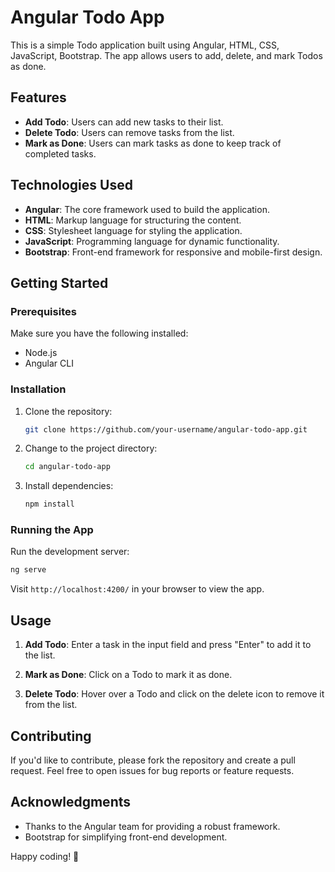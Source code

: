 # Angular Todo App

This is a simple Todo application built using Angular, HTML, CSS, JavaScript, Bootstrap. The app allows users to add, delete, and mark Todos as done.

## Features

- **Add Todo**: Users can add new tasks to their list.
- **Delete Todo**: Users can remove tasks from the list.
- **Mark as Done**: Users can mark tasks as done to keep track of completed tasks.

## Technologies Used

- **Angular**: The core framework used to build the application.
- **HTML**: Markup language for structuring the content.
- **CSS**: Stylesheet language for styling the application.
- **JavaScript**: Programming language for dynamic functionality.
- **Bootstrap**: Front-end framework for responsive and mobile-first design.

## Getting Started

### Prerequisites

Make sure you have the following installed:

- Node.js
- Angular CLI

### Installation

1. Clone the repository:

    ```bash
    git clone https://github.com/your-username/angular-todo-app.git
    ```

2. Change to the project directory:

    ```bash
    cd angular-todo-app
    ```

3. Install dependencies:

    ```bash
    npm install
    ```

### Running the App

Run the development server:

```bash
ng serve
```

Visit `http://localhost:4200/` in your browser to view the app.

## Usage

1. **Add Todo**: Enter a task in the input field and press "Enter" to add it to the list.

2. **Mark as Done**: Click on a Todo to mark it as done.

3. **Delete Todo**: Hover over a Todo and click on the delete icon to remove it from the list.

## Contributing

If you'd like to contribute, please fork the repository and create a pull request. Feel free to open issues for bug reports or feature requests.


## Acknowledgments

- Thanks to the Angular team for providing a robust framework.
- Bootstrap for simplifying front-end development.

Happy coding! 🚀
